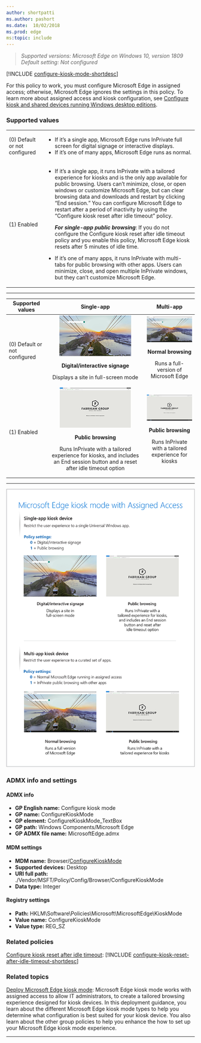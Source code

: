```yaml
---
author: shortpatti
ms.author: pashort
ms.date:  10/02/2018
ms.prod: edge
ms:topic: include
---
```



<!-- ## Configure kiosk mode --> 
>*Supported versions: Microsoft Edge on Windows 10, version 1809*<br>
>*Default setting:  Not configured*

[!INCLUDE [configure-kiosk-mode-shortdesc](../shortdesc/configure-kiosk-mode-shortdesc.md)]

For this policy to work, you must configure Microsoft Edge in assigned access; otherwise, Microsoft Edge ignores the settings in this policy. To learn more about assigned access and kiosk configuration, see [Configure kiosk and shared devices running Windows desktop editions](https://aka.ms/E489vw).

### Supported values

| | |
|---|---|
|(0) Default or not configured |<ul><li>If it’s a single app, Microsoft Edge runs InPrivate full screen for digital signage or interactive displays.</li><li>If it’s one of many apps, Microsoft Edge runs as normal.</li></ul> |
|(1) Enabled |<ul><li>If it’s a single app, it runs InPrivate with a tailored experience for kiosks and is the only app available for public browsing. Users can’t minimize, close, or open windows or customize Microsoft Edge, but can clear browsing data and downloads and restart by clicking “End session.” You can configure Microsoft Edge to restart after a period of inactivity by using the “Configure kiosk reset after idle timeout” policy.<p>**_For single-app public browsing_**: If you do not configure the Configure kiosk reset after idle timeout policy and you enable this policy, Microsoft Edge kiosk resets after 5 minutes of idle time.</li><li>If it’s one of many apps, it runs InPrivate with  multi-tabs for public browsing with other apps. Users can minimize, close, and open multiple InPrivate windows, but they can’t customize Microsoft Edge.</li></ul> |
---

| Supported values  | Single-app    | Multi-app    |
|---|:---:|:---:|
| (0) Default or not configured | ![Sing-app digital/interactive signage](../images/Picture1-sm.png)<p>**Digital/interactive signage**<p>Displays a site in full-screen mode | ![Multi-app normal browsing experience](../images/Picture5-sm.png)<p>**Normal browsing**<p>Runs a full-version of Microsoft Edge  | 
| (1) Enabled | ![Single-app public browsing experience](../images/Picture2-sm.png)<p>**Public browsing**<p>Runs InPrivate with a tailored experience for kiosks, and includes an End session button and a reset after idle timeout option | ![Multi-app public browsing experience](../images/Picture6-sm.png)<p>**Public browsing**<p>Runs InPrivate with a tailored experience for kiosks  |
---


![Microsoft Edge kiosk experience](../images/microsoft-edge-kiosk-mode.png)

### ADMX info and settings
#### ADMX info
- **GP English name:** Configure kiosk mode
- **GP name:** ConfigureKioskMode
- **GP element:** ConfigureKioskMode_TextBox
- **GP path:** Windows Components/Microsoft Edge
- **GP ADMX file name:** MicrosoftEdge.admx

#### MDM settings
- **MDM name:** Browser/[ConfigureKioskMode](https://docs.microsoft.com/en-us/windows/client-management/mdm/policy-csp-browser#browser-configurekioskmode)
- **Supported devices:** Desktop
- **URI full path:** ./Vendor/MSFT/Policy/Config/Browser/ConfigureKioskMode 
- **Data type:** Integer

#### Registry settings
- **Path:** HKLM\Software\Policies\Microsoft\MicrosoftEdge\KioskMode
- **Value name:** ConfigureKioskMode
- **Value type:** REG_SZ

### Related policies
[Configure kiosk reset after idle timeout](../available-policies.md#configure-kiosk-reset-after-idle-timeout): [!INCLUDE [configure-kiosk-reset-after-idle-timeout-shortdesc](../shortdesc/configure-kiosk-reset-after-idle-timeout-shortdesc.md)] 


### Related topics
[Deploy Microsoft Edge kiosk mode](../microsoft-edge-kiosk-mode-deploy.md): Microsoft Edge kiosk mode works with assigned access to allow IT administrators, to create a tailored browsing experience designed for kiosk devices. In this deployment guidance, you learn about the different Microsoft Edge kiosk mode types to help you determine what configuration is best suited for your kiosk device.  You also learn about the other group policies to help you enhance the how to set up your Microsoft Edge kiosk mode experience.

<hr>